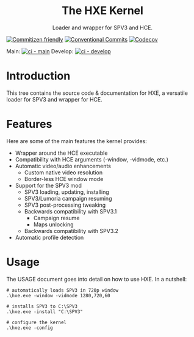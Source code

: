 <html>
    <h1 align='center'>The HXE Kernel</h1>
    <p align='center'>
        Loader and wrapper for SPV3 and HCE.
    </p>
</html>

[![Commitizen friendly](https://img.shields.io/badge/commitizen-friendly-brightgreen.svg?style=flat-square)](http://commitizen.github.io/cz-cli/)
[![Conventional Commits](https://img.shields.io/badge/Conventional%20Commits-1.0.0-yellow.svg?style=flat-square)](https://conventionalcommits.org)
[![Codecov](https://img.shields.io/codecov/c/github/HaloSPV3/HXE.svg?style=flat-square)](https://codecov.io/gh/HaloSPV3/HXE)

Main: [![ci - main](https://github.com/HaloSPV3/HXE/actions/workflows/ci.yml/badge.svg)](https://github.com/HaloSPV3/HXE/actions/workflows/ci.yml)
Develop: [![ci - develop](https://github.com/HaloSPV3/HXE/actions/workflows/ci.yml/badge.svg?branch=develop)](https://github.com/HaloSPV3/HXE/actions/workflows/ci.yml)

# Introduction

This tree contains the source code & documentation for HXE, a versatile
loader for SPV3 and wrapper for HCE.

# Features

Here are some of the main features the kernel provides:

- Wrapper around the HCE executable
- Compatibility with HCE arguments (-window, -vidmode, etc.)
- Automatic video/audio enhancements
  - Custom native video resolution
  - Border-less HCE window mode
- Support for the SPV3 mod
  - SPV3 loading, updating, installing
  - SPV3/Lumoria campaign resuming
  - SPV3 post-processing tweaking
  - Backwards compatibility with SPV3.1
    - Campaign resume
    - Maps unlocking
  - Backwards compatibility with SPV3.2
- Automatic profile detection

# Usage

The USAGE document goes into detail on how to use HXE. In a nutshell:

    # automatically loads SPV3 in 720p window
    .\hxe.exe -window -vidmode 1280,720,60

    # installs SPV3 to C:\SPV3
    .\hxe.exe -install "C:\SPV3"

    # configure the kernel
    .\hxe.exe -config
